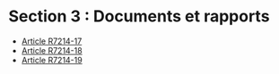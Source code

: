 # Section 3 : Documents et rapports

* [Article R7214-17](./LEGIARTI000018521336.md)
* [Article R7214-18](./LEGIARTI000018521334.md)
* [Article R7214-19](./LEGIARTI000018521332.md)
